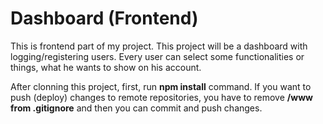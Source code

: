 # Dashboard (Frontend)
This is frontend part of my project. This project will be a dashboard with logging/registering users. Every user can select some functionalities
or things, what he wants to show on his account.

After clonning this project, first, run **npm install** command.
If you want to push (deploy) changes to remote repositories, you have to remove **/www from .gitignore** and then you can commit and push changes.

